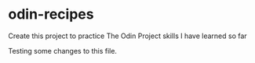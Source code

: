 # odin-recipes

Create this project to practice The Odin Project skills I have learned so far

Testing some changes to this file.

